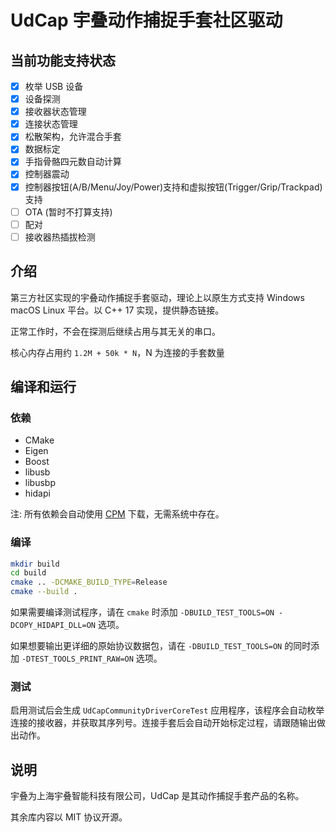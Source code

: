 # UdCap 宇叠动作捕捉手套社区驱动
## 当前功能支持状态

 - [x] 枚举 USB 设备
 - [x] 设备探测
 - [x] 接收器状态管理
 - [x] 连接状态管理
 - [x] 松散架构，允许混合手套
 - [x] 数据标定
 - [x] 手指骨骼四元数自动计算
 - [x] 控制器震动
 - [x] 控制器按钮(A/B/Menu/Joy/Power)支持和虚拟按钮(Trigger/Grip/Trackpad)支持
 - [ ] OTA (暂时不打算支持)
 - [ ] 配对
 - [ ] 接收器热插拔检测
 
## 介绍
第三方社区实现的宇叠动作捕捉手套驱动，理论上以原生方式支持 Windows macOS Linux 平台。以 C++ 17 实现，提供静态链接。

正常工作时，不会在探测后继续占用与其无关的串口。

核心内存占用约 `1.2M + 50k * N`，N 为连接的手套数量

## 编译和运行
### 依赖
 * CMake
 * Eigen
 * Boost
 * libusb
 * libusbp
 * hidapi

 注: 所有依赖会自动使用 [CPM](https://github.com/cpm-cmake/CPM.cmake) 下载，无需系统中存在。

### 编译
```bash
mkdir build
cd build
cmake .. -DCMAKE_BUILD_TYPE=Release
cmake --build .
```

如果需要编译测试程序，请在 `cmake` 时添加 `-DBUILD_TEST_TOOLS=ON -DCOPY_HIDAPI_DLL=ON` 选项。

如果想要输出更详细的原始协议数据包，请在 `-DBUILD_TEST_TOOLS=ON` 的同时添加 `-DTEST_TOOLS_PRINT_RAW=ON` 选项。

### 测试
启用测试后会生成 `UdCapCommunityDriverCoreTest` 应用程序，该程序会自动枚举连接的接收器，并获取其序列号。连接手套后会自动开始标定过程，请跟随输出做出动作。
 
## 说明
宇叠为上海宇叠智能科技有限公司，UdCap 是其动作捕捉手套产品的名称。

其余库内容以 MIT 协议开源。